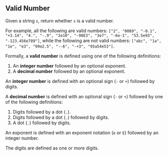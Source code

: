 ## Valid Number

Given a string `s`, return whether `s` is a valid number.

For example, all the following are valid numbers: `["2", "0089", "-0.1", "+3.14", "4.", "-.9", "2e10", "-90E3", "3e7", "-6e-1", "53.5e93", "-123.456e789"]`, while the following are not valid numbers: `["abc", "1a", "1e", "e3", "99e2.5", "--6", "-+3", "95a54e53"]`.

Formally, a **valid number** is defined using one of the following definitions:

 1. An **integer number** followed by an optional exponent.
 2. A **decimal number** followed by an optional exponent. 

An **integer number** is defined with an optional sign (`-` or `+`) followed by digits.

A **decimal number** is defined with an optional sign (`-` or `+`) followed by one of the following definitions:

 1. Digits followed by a dot (`.`).
 1. Digits followed by a dot (`.`) followed by digits.
 1. A dot (`.`) followed by digits. 

An exponent is defined with an exponent notation (`e` or `E`) followed by an integer number.

The digits are defined as one or more digits.
